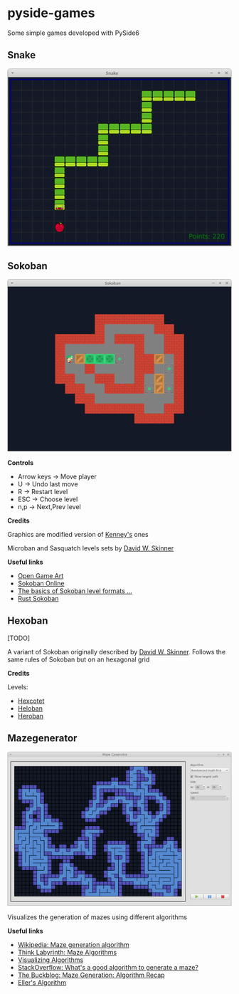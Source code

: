# pyside-games

Some simple games developed with PySide6

## Snake

![screenshot](./assets/screenshot-snake.png)


## Sokoban

![screenshot](./assets/screenshot-sokoban.png)

**Controls**

  - Arrow keys -> Move player
  - U -> Undo last move
  - R -> Restart level
  - ESC -> Choose level
  - n,p -> Next,Prev level

**Credits**

Graphics are modified version of [Kenney's](https://kenney.nl/assets/sokoban) ones

Microban and Sasquatch levels sets by [David W. Skinner](http://www.abelmartin.com/rj/sokobanJS/Skinner/David%20W.%20Skinner%20-%20Sokoban.htm)

**Useful links**

- [Open Game Art](https://opengameart.org)
- [Sokoban Online](https://www.sokobanonline.com/)
- [The basics of Sokoban level formats ...](https://alonso-delarte.medium.com/the-basics-of-sokoban-level-formats-for-designing-your-own-sokoban-levels-51882a7a36f0)
- [Rust Sokoban](https://sokoban.iolivia.me/)

## Hexoban

[TODO]

A variant of Sokoban originally described by [David W. Skinner](http://www.abelmartin.com/rj/sokobanJS/Skinner/David%20W.%20Skinner%20-%20Sokoban.htm).
Follows the same rules of Sokoban but on an hexagonal grid

**Credits**

Levels:
- [Hexcotet](https://aymericdupeloux.wixsite.com/sokoban/post/hexocet)
- [Heloban](http://hexoban.free.fr/index.php?lg=en&z=player&p=collections)
- [Heroban](http://hexoban.free.fr/index.php?lg=en&z=player&p=collections)

## Mazegenerator

![screenshot](./assets/screenshot-mazegenerator.png)

Visualizes the generation of mazes using different algorithms


**Useful links**

- [Wikipedia: Maze generation algorithm](https://en.wikipedia.org/wiki/Maze_generation_algorithm)
- [Think Labyrinth: Maze Algorithms](https://www.astrolog.org/labyrnth/algrithm.htm)
- [Visualizing Algorithms](https://bost.ocks.org/mike/algorithms/#maze-generation)
- [StackOverflow: What's a good algorithm to generate a maze?](https://stackoverflow.com/questions/38502/whats-a-good-algorithm-to-generate-a-maze)
- [The Buckblog: Maze Generation: Algorithm Recap](https://weblog.jamisbuck.org/2011/2/7/maze-generation-algorithm-recap)
- [Eller's Algorithm](http://www.neocomputer.org/projects/eller.html)
